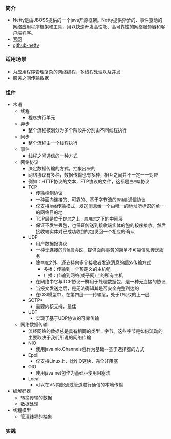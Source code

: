### 简介


- Netty是由JBOSS提供的一个java开源框架。Netty提供异步的、事件驱动的网络应用程序框架和工具，用以快速开发高性能、高可靠性的网络服务器和客户端程序。
- [官网](http://netty.io/)
- [github-netty](https://github.com/netty/netty)
### 适用场景
- 为应用程序管理复杂的网络编程、多线程处理以及并发
- 服务之间传输数据
### 组件
- 术语
    - 线程
        - 程序执行单元
    - 异步
        - 整个流程被划分为多个阶段并分别由不同线程执行
    - 同步
        - 整个流程由一个线程执行
    - 事件
        - 线程之间通信的一种方式
    - 网络协议
        - 决定数据传输的方式，抽象出来的
        - 网络协议有多种，数据传输也有多种，相互之间并不一定一一对应
        - 例如：HTTP协议的文本，FTP协议的文件，这都是`应用层`协议
        - TCP
            - 传输控制协议
            - 一种面向连接的、可靠的、基于字节流的`传输层`通信协议
            - 仅支持`单播`传输模式，发送消息给一个由唯一的地址所标识的单一的网络目的地
            - TCP层是位于`IP层`之上，`应用层`之下的中间层
            - 保证不发生丢包，也保证传送到接收端实体的包的按序接收。然后接收端实体对已成功收到的包发回一个相应的确认
        - UDP
            - 用户数据报协议
            - 一种无连接的`传输层`协议，提供面向事务的简单不可靠信息传送服务
            - 除`单播`之外，还支持向多个接收者发送消息的额外传输方式
                - 多播：传输到一个预定义的主机组
                - 广播：传输到网络(或子网)上的所有主机
            - 在网络中它与TCP协议一样用于处理数据包，是一种无连接的协议
            - 当报文发送之后，是无法得知其是否安全完整到达的
            - 在OSI模型中，在第四层——传输层，处于`IP协议`的上一层
        - SCTP*
            - 需要内核支持，最佳
        - UDT
            - 实现了基于UDP协议的可靠传输
    - 网络数据传输
        - 流经网络的数据总是具有相同的类型：字节。这些字节是如何流动的主要取决于我们所说的网络传输
        - NIO
            - 使用java.nio.Channels包作为基础--基于选择器的方式
        - Epoll
            - 仅支持Linux上，比NIO更快，完全非阻塞
        - OIO
            - 使用java.net包作为基础--使用阻塞流
        - Local
            - 可以在VN内部通过管道进行通信的本地传输
- 编解码器
    - 转换传输的数据
    - 数据处理
- 线程模型
    - 管理线程的抽象
### 实践